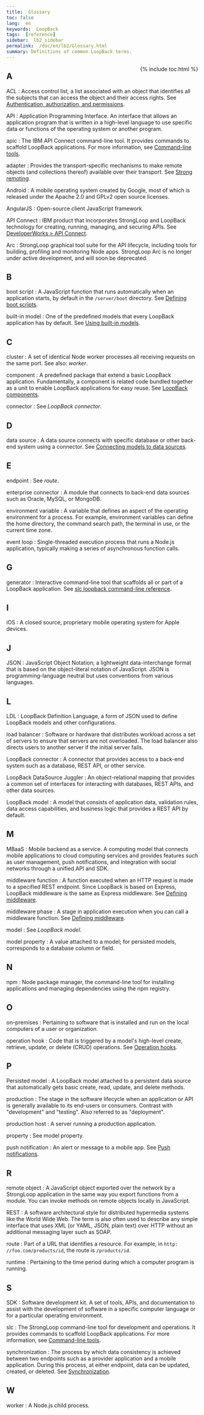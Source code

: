```yaml
---
title:  Glossary
toc: false
lang:  en
keywords:  LoopBack
tags:  [reference]
sidebar:  lb2_sidebar
permalink:  /doc/en/lb2/Glossary.html
summary: Definitions of common LoopBack terms.
---
```

<div style="float:right;">
{% include toc.html %}
</div>

## A
ACL
: Access control list, a list associated with an object that identifies all the subjects that can access the object and their access rights.  See [Authentication, authorization, and permissions](Authentication-authorization-and-permissions.html).

API
: Application Programming Interface.  An interface that allows an application program that is written in a high-level language to use specific data or functions of the operating system or another program.

apic
: The IBM API Connect command-line tool.  It provides commands to scaffold LoopBack applications. For more information, see [Command-line tools](Command-line-tools.html).

adapter
: Provides the transport-specific mechanisms to make remote objects (and collections thereof) available over their transport.  See [Strong remoting](Strong-Remoting.html).

Android
: A mobile operating system created by Google, most of which is released under the Apache 2.0 and GPLv2 open source licenses.

AngularJS
: Open-source client JavaScript framework.

API Connect
: IBM product that incorporates StrongLoop and LoopBack technology for creating, running, managing, and securing APIs.  See [DeveloperWorks &gt; API Connect](https://developer.ibm.com/apiconnect/).

Arc
: StrongLoop graphical tool suite for the API lifecycle, including tools for building, profiling and monitoring Node apps. StrongLoop Arc is no longer under active development, and will soon be deprecated.

## B

boot script
: A JavaScript function that runs automatically when an application starts, by default in the <code>/server/boot</code> directory.  See [Defining boot scripts](Defining-boot-scripts.html).

built-in model
:  One of the predefined models that every LoopBack application has by default.  See [Using built-in models](Using-built-in-models.html).

## C

cluster
: A set of identical Node worker processes all receiving requests on the same port. See also:  _worker_.

component
: A predefined package that extend a basic LoopBack application.  Fundamentally, a component is related code bundled together as a unit to enable LoopBack applications for easy reuse.  See [LoopBack components](LoopBack-components.html).

connector
: See _LoopBack connector_.

## D

data source
: A data source connects with specific database or other back-end system using a connector.   See [Connecting models to data sources](Connecting-models-to-data-sources.html).

## E

endpoint
: See _route_.

enterprise connector
: A module that connects to back-end data sources such as Oracle, MySQL, or MongoDB.

environment variable
: A variable that defines an aspect of the operating environment for a process. For example, environment variables can define the home directory, the command search path, the terminal in use, or the current time zone.

event loop
: Single-threaded execution process that runs a Node.js application, typically making a series of asynchronous function calls.

## G

generator
: Interactive command-line tool that scaffolds all or part of a LoopBack application.  See [slc loopback command-line reference](Command-line-tools.html).

## I

iOS
: A closed source, proprietary mobile operating system for Apple devices.

## J

JSON
: JavaScript Object Notation; a lightweight data-interchange format that is based on the object-literal notation of JavaScript. JSON is programming-language neutral but uses conventions from various languages.

## L

LDL
: LoopBack Definition Language, a form of JSON used to define LoopBack models and other configurations.

load balancer
: Software or hardware that distributes workload across a set of servers to ensure that servers are not overloaded. The load balancer also directs users to another server if the initial server fails.

LoopBack connector
: A connector that provides access to a back-end system such as a database, REST API, or other service.

LoopBack DataSource Juggler
: An object-relational mapping that provides a common set of interfaces for interacting with databases, REST APIs, and other data sources.

LoopBack model
: A model that consists of application data, validation rules, data access capabilities, and business logic that provides a REST API by default.

## M

MBaaS
: Mobile backend as a service. A computing model that connects mobile applications to cloud computing services and provides features such as user management, push notifications, and integration with social networks through a unified API and SDK.

middleware function
: A function executed when an HTTP request is made to a specified REST endpoint. Since LoopBack is based on Express, LoopBack middleware is the same as Express middleware.  See [Defining middleware](Defining-middleware.html).

middleware phase
: A stage in application execution when you can call a middleware function.  See [Defining middleware](Defining-middleware.html).

model
: See _LoopBack model_.

model property
: A value attached to a model; for persisted models, corresponds to a database column or field.

## N

npm
: Node package manager, the command-line tool for installing applications and managing dependencies using the npm registry.

## O

on-premises
: Pertaining to software that is installed and run on the local computers of a user or organization.

operation hook
: Code that is triggered by a model's high-level create, retrieve, update, or delete (CRUD) operations.  See [Operation hooks](Operation-hooks.html).

## P

Persisted model
: A LoopBack model attached to a persistent data source that automatically gets basic create, read, update, and delete methods.

production
: The stage in the software lifecycle when an application or API is generally available to its end-users or consumers.  Contrast with &quot;development&quot; and &quot;testing&quot;.  Also referred to as &quot;deployment&quot;.

production host
: A server running a production application.

property
: See model property.

push notification
: An alert or message to a mobile app.  See [Push notifications](Push-notifications.html).

## R

remote object
: A JavaScript object exported over the network by a StrongLoop application in the same way you export functions from a module. You can invoke methods on remote objects locally in JavaScript.

REST
: A software architectural style for distributed hypermedia systems like the World Wide Web. The term is also often used to describe any simple interface that uses XML (or YAML, JSON, plain text) over HTTP without an additional messaging layer such as SOAP.

route
: Part of a URL that identifies a resource. For example, in <code><span class="nolink">http: //foo.com/products/id</code>, the route is <code>/products/id</code>.

runtime
: Pertaining to the time period during which a computer program is running.

## S

SDK
: Software development kit.  A set of tools, APIs, and documentation to assist with the development of software in a specific computer language or for a particular operating environment.

slc
: The StrongLoop command-line tool for development and operations. It provides commands to scaffold LoopBack applications. For more information, see [Command-line tools](Command-line-tools.html).

synchronization
: The process by which data consistency is achieved between two endpoints such as a provider application and a mobile application. During this process, at either endpoint, data can be updated, created, or deleted.  See [Synchronization](Synchronization.html).

## W

worker
: A Node.js child process.
